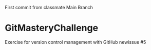 First commit from classmate       Main Branch
# GitMasteryChallenge
Exercise for version control management with GitHub
 newissue #5 
